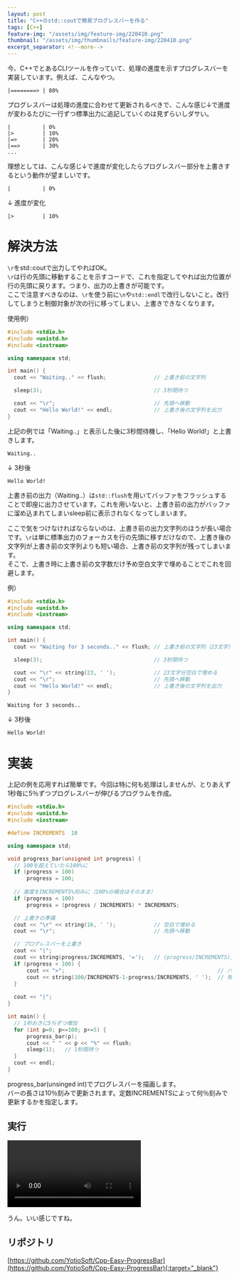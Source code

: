 ```yaml
---
layout: post
title: "C++のstd::coutで簡易プログレスバーを作る"
tags: [C++]
feature-img: "/assets/img/feature-img/220410.png"
thumbnail: "/assets/img/thumbnails/feature-img/220410.png"
excerpt_separator: <!--more-->
---
```


今、C++でとあるCLIツールを作っていて、処理の進度を示すプログレスバーを実装しています。例えば、こんなやつ。  

```
|========> | 80%
```

<!--more-->  

プログレスバーは処理の進度に合わせて更新されるべきで、こんな感じ↓で進度が変わるたびに一行ずつ標準出力に追記していくのは見ずらいしダサい。

```
|          | 0%
|>         | 10%
|=>        | 20%
|==>       | 30%
...
```

理想としては、こんな感じ↓で進度が変化したらプログレスバー部分を上書きするという動作が望ましいです。  

```
|          | 0%
```

↓ 進度が変化

```
|>         | 10%
```

# 解決方法

``\r``をstd::coutで出力してやればOK。  
``\r``は行の先頭に移動することを示すコードで、これを指定してやれば出力位置が行の先頭に戻ります。つまり、出力の上書きが可能です。  
ここで注意すべきなのは、``\r``を使う前に``\n``や``std::endl``で改行しないこと。改行してしまうと制御対象が次の行に移ってしまい、上書きできなくなります。  

使用例）

```c++
#include <stdio.h>
#include <unistd.h>
#include <iostream>

using namespace std;

int main() {
  cout << "Waiting.." << flush;               // 上書き前の文字列

  sleep(3);                                   // 3秒間待つ

  cout << "\r";                               // 先頭へ移動
  cout << "Hello World!" << endl;             // 上書き後の文字列を出力
}
```

上記の例では「Waiting..」と表示した後に3秒間待機し、「Hello World!」と上書きします。  

```
Waiting..
```

↓ 3秒後

```
Hello World!
```

上書き前の出力（Waiting..）は``std::flush``を用いてバッファをフラッシュすることで即座に出力させています。これを用いないと、上書き前の出力がバッファに溜め込まれてしまいsleep前に表示されなくなってしまいます。  

ここで気をつけなければならないのは、上書き前の出力文字列のほうが長い場合です。``\r``は単に標準出力のフォーカスを行の先頭に移すだけなので、上書き後の文字列が上書き前の文字列よりも短い場合、上書き前の文字列が残ってしまいます。  
そこで、上書き時に上書き前の文字数だけ予め空白文字で埋めることでこれを回避します。  

例）

```c++
#include <stdio.h>
#include <unistd.h>
#include <iostream>

using namespace std;

int main() {
  cout << "Waiting for 3 seconds.." << flush; // 上書き前の文字列（23文字）

  sleep(3);                                   // 3秒間待つ

  cout << "\r" << string(23, ' ');            // 23文字分空白で埋める
  cout << "\r";                               // 先頭へ移動
  cout << "Hello World!" << endl;             // 上書き後の文字列を出力
} 
```

```
Waiting for 3 seconds..
```

↓ 3秒後

```
Hello World!
```



# 実装

上記の例を応用すれば簡単です。今回は特に何も処理はしませんが、とりあえず1秒毎に5％ずつプログレスバーが伸びるプログラムを作成。

```c++
#include <stdio.h>
#include <unistd.h>
#include <iostream>

#define INCREMENTS  10

using namespace std;

void progress_bar(unsigned int progress) {
  // 100を超えていたら100%に
  if (progress > 100)
      progress = 100;
    
  // 進度をINCREMENTS%刻みに（100%の場合はそのまま）
  if (progress < 100)
      progress = (progress / INCREMENTS) * INCREMENTS;

  // 上書きの準備
  cout << "\r" << string(16, ' ');            // 空白で埋める
  cout << "\r";                               // 先頭へ移動

  // プログレスバーを上書き
  cout << "|";
  cout << string(progress/INCREMENTS, '=');   // (progress/INCREMENTS)文字分をバー(=)で埋める
  if (progress < 100) {
      cout << ">";                                                // バーの先端部分
      cout << string(100/INCREMENTS-1-progress/INCREMENTS, ' ');  // 残りを空白で埋める
  }
    
  cout << "|";
}

int main() {
  // 1秒おきに5％ずつ増加
  for (int p=0; p<=100; p+=5) {
      progress_bar(p);
      cout << " " << p << "%" << flush;
      sleep(1);   // 1秒間待つ
  }
  cout << endl;
}
```

progress_bar(unsinged int)でプログレスバーを描画します。  
バーの長さは10％刻みで更新されます。定数INCREMENTSによって何％刻みで更新するかを指定します。

## 実行

<video src="../../../assets/img/post/easy_progress_bar.mp4" controls></video>

うん。いい感じですね。

## リポジトリ

[https://github.com/YotioSoft/Cpp-Easy-ProgressBar](https://github.com/YotioSoft/Cpp-Easy-ProgressBar){:target="_blank"}

